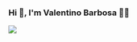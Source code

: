 ### Hi 👋, I'm Valentino Barbosa 👨‍💻
<div aling="center">
<img aling="center" src="https://media.giphy.com/media/v1.Y2lkPTc5MGI3NjExaTc5bGdmaXN0bzRzeTE1dnh4YjZ5OTFjbXFrbGc2czZ0N2UzbXNwZCZlcD12MV9pbnRlcm5hbF9naWZfYnlfaWQmY3Q9Zw/RbDKaczqWovIugyJmW/giphy.gif">
</div>
